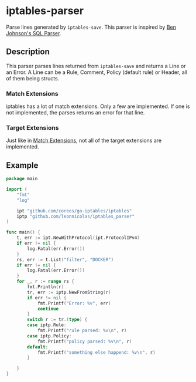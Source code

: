 # iptables-parser

Parse lines generated by `iptables-save`.
This parser is inspired by [Ben Johnson's SQL Parser](https://github.com/benbjohnson/sql-parser).

## Description

This parser parses lines returned from `iptables-save` and returns a Line or an Error.
A Line can be a Rule, Comment, Policy (default rule) or Header,
all of them being structs.

### Match Extensions

iptables has a lot of match extensions.
Only a few are implemented.
If one is not implemented, the parses returns an error for that line.

### Target Extensions

Just like in [Match Extensions](#Match-Extension), not all of the target extensions are implemented. 

## Example

```go
package main

import (
	"fmt"
	"log"

	ipt "github.com/coreos/go-iptables/iptables"
	iptp "github.com/leonnicolas/iptables_parser"
)

func main() {
	t, err := ipt.NewWithProtocol(ipt.ProtocolIPv4)
	if err != nil {
		log.Fatal(err.Error())
	}
	rs, err := t.List("filter", "DOCKER")
	if err != nil {
		log.Fatal(err.Error())
	}
	for _, r := range rs {
		fmt.Println(r)
		tr, err := iptp.NewFromString(r)
		if err != nil {
			fmt.Printf("Error: %v", err)
			continue
		}
		switch r := tr.(type) {
		case iptp.Rule:
			fmt.Printf("rule parsed: %v\n", r)
		case iptp.Policy:
			fmt.Printf("policy parsed: %v\n", r)
		default:
			fmt.Printf("something else happend: %v\n", r)
		}

	}
}
```

